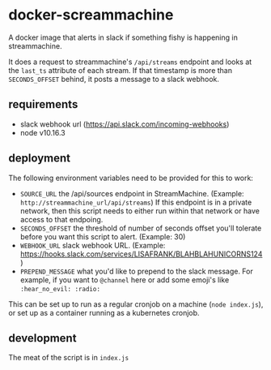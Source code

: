 # docker-screammachine
A docker image that alerts in slack if something fishy is happening in streammachine.

It does a request to streammachine's `/api/streams` endpoint and looks at the
`last_ts` attribute of each stream.  If that timestamp is more than `SECONDS_OFFSET`
behind, it posts a message to a slack webhook.

## requirements

* slack webhook url (https://api.slack.com/incoming-webhooks)
* node v10.16.3


## deployment
The following environment variables need to be provided for this to work:

* `SOURCE_URL` the /api/sources endpoint in StreamMachine. (Example: `http://streammachine_url/api/streams`)  If this endpoint is
in a private network, then this script needs to either run within that
network or have access to that endpoing.
* `SECONDS_OFFSET` the threshold of number of seconds offset you'll tolerate
before you want this script to alert. (Example: 30)
* `WEBHOOK_URL` slack webhook URL. (Example: https://hooks.slack.com/services/LISAFRANK/BLAHBLAHUNICORNS124)
* `PREPEND_MESSAGE` what you'd like to prepend to the slack message. For example, if you want to `@channel` here or add
some emoji's like `:hear_no_evil: :radio:`

This can be set up to run as a regular cronjob on a machine (`node index.js`),
or set up as a container running as a kubernetes cronjob.


## development
The meat of the script is in `index.js`